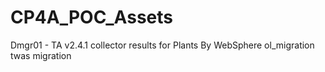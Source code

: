 # CP4A_POC_Assets
Dmgr01 - TA v2.4.1 collector results for Plants By WebSphere
ol_migration 
twas migration
